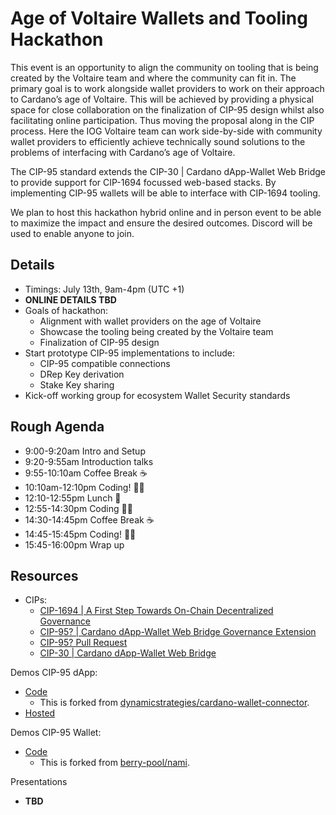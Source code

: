 # Age of Voltaire Wallets and Tooling Hackathon

This event is an opportunity to align the community on tooling that is being created by the Voltaire team and where the community can fit in. The primary goal is to work alongside wallet providers to work on their approach to Cardano’s age of Voltaire. This will be achieved by providing a physical space for close collaboration on the finalization of CIP-95 design whilst also facilitating online participation. Thus moving the proposal along in the CIP process. Here the IOG Voltaire team can work side-by-side with community wallet providers to efficiently achieve technically sound solutions to the problems of interfacing with Cardano’s age of Voltaire.

The CIP-95 standard extends the CIP-30 | Cardano dApp-Wallet Web Bridge to provide support for CIP-1694 focussed web-based stacks. By implementing CIP-95 wallets will be able to interface with CIP-1694 tooling.

We plan to host this hackathon hybrid online and in person event to be able to maximize the impact and ensure the desired outcomes. Discord will be used to enable anyone to join.

## Details 

- Timings: July 13th, 9am-4pm (UTC +1)
- **ONLINE DETAILS TBD**
- Goals of hackathon:
  - Alignment with wallet providers on the age of Voltaire
  - Showcase the tooling being created by the Voltaire team
  - Finalization of CIP-95 design
- Start prototype CIP-95 implementations to include:
  - CIP-95 compatible connections
  - DRep Key derivation
  - Stake Key sharing
- Kick-off working group for ecosystem Wallet Security standards


## Rough Agenda 

- 9:00-9:20am Intro and Setup
- 9:20-9:55am Introduction talks
- 9:55-10:10am Coffee Break ☕
- 10:10am-12:10pm Coding! 👨‍💻
- 12:10-12:55pm Lunch 🥪
- 12:55-14:30pm Coding 👨‍💻
- 14:30-14:45pm Coffee Break ☕
- 14:45-15:45pm Coding! 👨‍💻
- 15:45-16:00pm Wrap up

## Resources

- CIPs:
  - [CIP-1694 | A First Step Towards On-Chain Decentralized Governance](https://github.com/cardano-foundation/CIPs/blob/master/CIP-1694/README.md)
  - [CIP-95? | Cardano dApp-Wallet Web Bridge Governance Extension](https://github.com/Ryun1/CIPs/blob/governance-wallet-connector/CIP-0095/README.md)
  - [CIP-95? Pull Request](https://github.com/cardano-foundation/CIPs/pull/509)
  - [CIP-30 | Cardano dApp-Wallet Web Bridge](https://github.com/cardano-foundation/CIPs/blob/master/CIP-0030/README.md)

Demos CIP-95 dApp:
- [Code](./src/cardano-wallet-connector)
  - This is forked from [dynamicstrategies/cardano-wallet-connector](https://github.com/dynamicstrategies/cardano-wallet-connector).
- [Hosted](https://ryun1.github.io/cardano-wallet-connector/)

Demos CIP-95 Wallet:
- [Code](./src/demos)
  - This is forked from [berry-pool/nami](https://github.com/berry-pool/nami).

Presentations
  - **TBD**